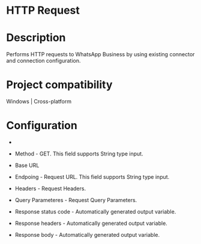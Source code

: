 ﻿# HTTP Request

# Description

Performs HTTP requests to WhatsApp Business by using existing connector and
                connection configuration.

# Project compatibility

Windows | Cross-platform

# Configuration

* 
* Method - GET. This field supports String type input.
* Base URL
* Endpoing - Request URL. This field supports String type input.
* Headers - Request Headers.
* Query Parameteres - Request Query Parameters.





* Response status code - Automatically generated output variable.
* Response headers - Automatically generated output variable.
* Response body - Automatically generated output variable.
